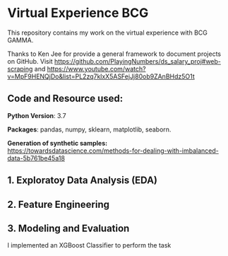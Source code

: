 # Virtual Experience BCG

This repository contains my work on the virtual experience with BCG GAMMA.

Thanks to Ken Jee for provide a general framework to document projects on GitHub. Visit https://github.com/PlayingNumbers/ds_salary_proj#web-scraping
and https://www.youtube.com/watch?v=MpF9HENQjDo&list=PL2zq7klxX5ASFejJj80ob9ZAnBHdz5O1t

## Code and Resource used:

**Python Version**: 3.7

**Packages**: pandas, numpy, sklearn, matplotlib, seaborn.

**Generation of synthetic samples:** https://towardsdatascience.com/methods-for-dealing-with-imbalanced-data-5b761be45a18

## **1.  Exploratoy Data Analysis (EDA)**
## **2.  Feature Engineering**
## **3.  Modeling and Evaluation**

I implemented an XGBoost Classifier to perform the task

